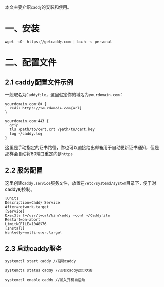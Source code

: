 本文主要介绍`caddy`的安装和使用。
# 一、安装
    
    wget -qO- https://getcaddy.com | bash -s personal
    
# 二、配置文件
## 2.1 caddy配置文件示例
一般取名为`Caddyfile`，这里假定你的域名为`yourdomain.com`：
    
    yourdomain.com:80 {
      redir https://yourdomain.com{url}
    }
    
    yourdomain.com:443 {
      gzip
      tls /path/to/cert.crt /path/to/cert.key
      log ~/caddy.log
    }
    
这里是手动指定的证书路径，你也可以直接给出邮箱用于自动更新证书通知，但是那样会自动将80端口重定向到`https`
## 2.2 服务配置
这里创建`caddy.service`服务文件，放置在`/etc/systemd/system`目录下，便于对caddy的控制。
    
    [Unit]
    Description=Caddy Service
    After=network.target
    [Service]
    ExecStart=/usr/local/bin/caddy -conf ~/Caddyfile
    Restart=on-abort
    LimitNOFILE=1048576
    [Install]
    WantedBy=multi-user.target
    
## 2.3 启动caddy服务
    
    systemctl start caddy //启动caddy
    
    systemctl status caddy //查看caddy运行状态
    
    systemctl enable caddy //加入开机自启动
